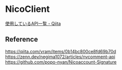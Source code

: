 # NicoClient

[使用しているAPI一覧 - Qiita](https://qiita.com/anmoti/private/a55b16ae0c21faf63b41)

## Reference

<https://qiita.com/vram/items/0b14bc800ce8fd69b70d>  
<https://zenn.dev/negima1072/articles/nvcomment-api>  
<https://github.com/popo-nyan/Nicoaccount-Signature>
